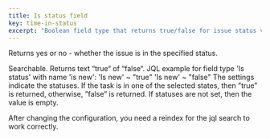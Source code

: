 ```yaml
---
title: Is status field
key: time-in-status
excerpt: "Boolean field type that returns true/false for issue status validation with JQL search capabilities for workflow tracking."
---
```


Returns yes or no - whether the issue is in the specified status.

Searchable. Returns text “true“ of “false“.
JQL example for field type 'Is status' with name 'is new':
'Is new' ~ "true"
'Is new' ~ "false"
The settings indicate the statuses. If the task is in one of the selected states, then ”true” is returned, otherwise, ”false” is returned. If statuses are not set, then the value is empty.


After changing the configuration, you need a reindex for the jql search to work correctly.
